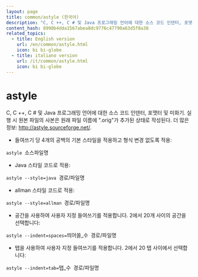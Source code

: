 ```yaml
---
layout: page
title: common/astyle (한국어)
description: "C, C ++, C # 및 Java 프로그래밍 언어에 대한 소스 코드 인덴터, 포맷터 및 미화기."
content_hash: 8990b4dda1567abea8dc9776c47790a63d5f8a38
related_topics:
  - title: English version
    url: /en/common/astyle.html
    icon: bi bi-globe
  - title: italiano version
    url: /it/common/astyle.html
    icon: bi bi-globe
---
```

# astyle

C, C ++, C # 및 Java 프로그래밍 언어에 대한 소스 코드 인덴터, 포맷터 및 미화기.
실행 시 원본 파일의 사본은 원래 파일 이름에 ".orig"가 추가된 상태로 작성된다.
더 많은 정보: <http://astyle.sourceforge.net/>.

- 들여쓰기 당 4개의 공백의 기본 스타일을 적용하고 형식 변경 없도록 적용:

`astyle `<span class="tldr-var badge badge-pill bg-dark-lm bg-white-dm text-white-lm text-dark-dm font-weight-bold">소스파일명</span>

- Java 스타일 코드로 적용:

`astyle --style=java `<span class="tldr-var badge badge-pill bg-dark-lm bg-white-dm text-white-lm text-dark-dm font-weight-bold">경로/파일명</span>

- allman 스타일 코드로 적용:

`astyle --style=allman `<span class="tldr-var badge badge-pill bg-dark-lm bg-white-dm text-white-lm text-dark-dm font-weight-bold">경로/파일명</span>

- 공간을 사용하여 사용자 지정 들여쓰기를 적용합니다. 2에서 20개 사이의 공간을 선택합니다:

`astyle --indent=spaces=`<span class="tldr-var badge badge-pill bg-dark-lm bg-white-dm text-white-lm text-dark-dm font-weight-bold">띄어쓸_수</span>` `<span class="tldr-var badge badge-pill bg-dark-lm bg-white-dm text-white-lm text-dark-dm font-weight-bold">경로/파일명</span>

- 탭을 사용하여 사용자 지정 들여쓰기를 적용합니다. 2에서 20 탭 사이에서 선택합니다:

`astyle --indent=tab=`<span class="tldr-var badge badge-pill bg-dark-lm bg-white-dm text-white-lm text-dark-dm font-weight-bold">탭_수</span>` `<span class="tldr-var badge badge-pill bg-dark-lm bg-white-dm text-white-lm text-dark-dm font-weight-bold">경로/파일명</span>
